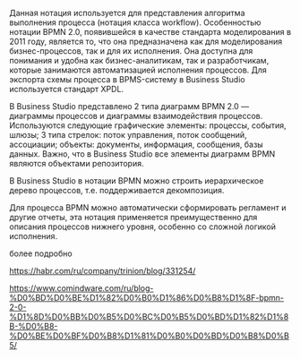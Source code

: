 Данная нотация используется для представления алгоритма выполнения процесса (нотация класса workflow). Особенностью нотации BPMN 2.0, появившейся в качестве стандарта моделирования в 2011 году, является то, что она предназначена как для моделирования бизнес-процессов, так и для их исполнения. Она доступна для понимания и удобна как бизнес-аналитикам, так и разработчикам, которые занимаются автоматизацией исполнения процессов. Для экспорта схемы процесса в BPMS-систему в Business Studio используется стандарт XPDL.

В Business Studio представлено 2 типа диаграмм BPMN 2.0 — диаграммы процессов и диаграммы взаимодействия процессов. Используются следующие графические элементы: процессы, события, шлюзы; 3 типа стрелок: поток управления, поток сообщений, ассоциации; объекты: документы, информация, сообщения, базы данных. Важно, что в Business Studio все элементы диаграмм BPMN являются объектами репозитория.

В Business Studio в нотации BPMN можно строить иерархическое дерево процессов, т.е. поддерживается декомпозиция.

Для процесса BPMN можно автоматически сформировать регламент и другие отчеты, эта нотация применяется преимущественно для описания процессов нижнего уровня, особенно со сложной логикой исполнения.

более подробно 

https://habr.com/ru/company/trinion/blog/331254/

https://www.comindware.com/ru/blog-%D0%BD%D0%BE%D1%82%D0%B0%D1%86%D0%B8%D1%8F-bpmn-2-0-%D1%8D%D0%BB%D0%B5%D0%BC%D0%B5%D0%BD%D1%82%D1%8B-%D0%B8-%D0%BE%D0%BF%D0%B8%D1%81%D0%B0%D0%BD%D0%B8%D0%B5/

